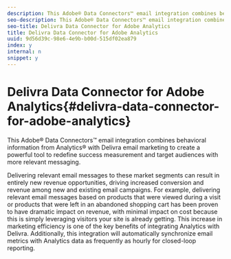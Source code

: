 ```yaml
---
description: This Adobe® Data Connectors™ email integration combines behavioral information from Analytics® with Delivra email marketing to create a powerful tool to redefine success measurement and target audiences with more relevant messaging.
seo-description: This Adobe® Data Connectors™ email integration combines behavioral information from Analytics® with Delivra email marketing to create a powerful tool to redefine success measurement and target audiences with more relevant messaging.
seo-title: Delivra Data Connector for Adobe Analytics
title: Delivra Data Connector for Adobe Analytics
uuid: 9d56d39c-98e6-4e9b-b00d-515df02ea879
index: y
internal: n
snippet: y
---
```


# Delivra Data Connector for Adobe Analytics{#delivra-data-connector-for-adobe-analytics}

This Adobe® Data Connectors™ email integration combines behavioral information from Analytics® with Delivra email marketing to create a powerful tool to redefine success measurement and target audiences with more relevant messaging.

 Delivering relevant email messages to these market segments can result in entirely new revenue opportunities, driving increased conversion and revenue among new and existing email campaigns. For example, delivering relevant email messages based on products that were viewed during a visit or products that were left in an abandoned shopping cart has been proven to have dramatic impact on revenue, with minimal impact on cost because this is simply leveraging visitors your site is already getting. This increase in marketing efficiency is one of the key benefits of integrating Analytics with Delivra. Additionally, this integration will automatically synchronize email metrics with Analytics data as frequently as hourly for closed-loop reporting. 
